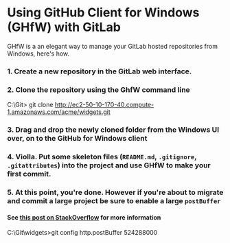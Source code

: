 # Using GitHub Client for Windows (GHfW) with GitLab

GHfW is a an elegant way to manage your GitLab hosted repositories from Windows, here's how.

### 1. Create a new repository in the GitLab web interface.

### 2. Clone the repository using the GhfW command line

C:\Git> git clone http://ec2-50-10-170-40.compute-1.amazonaws.com/acme/widgets.git

### 3. Drag and drop the newly cloned folder from the Windows UI over, on to the GitHub for Windows client

### 4. Violla. Put some skeleton files (`README.md`, `.gitignore`, `.gitattributes`) into the project and use GHfW to make your first commit.

### 5. At this point, you're done. However if you're about to migrate and commit a large project be sure to enable a large `postBuffer`

#### See [this post on StackOverflow](http://stackoverflow.com/questions/2702731/git-fails-when-pushing-commit-to-github) for more information

C:\Git\widgets>git config http.postBuffer 524288000

